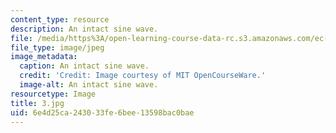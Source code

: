 ```yaml
---
content_type: resource
description: An intact sine wave.
file: /media/https%3A/open-learning-course-data-rc.s3.amazonaws.com/ec-s06-practical-electronics-fall-2004/6e4d25ca243033fe6bee13598bac0bae_3.jpg
file_type: image/jpeg
image_metadata:
  caption: An intact sine wave.
  credit: 'Credit: Image courtesy of MIT OpenCourseWare.'
  image-alt: An intact sine wave.
resourcetype: Image
title: 3.jpg
uid: 6e4d25ca-2430-33fe-6bee-13598bac0bae
---
```

